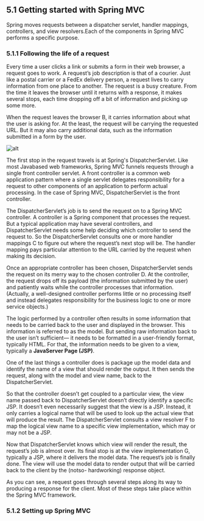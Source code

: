 ## 5.1 Getting started with Spring MVC

Spring moves requests between a dispatcher servlet, handler mappings, controllers, and view resolvers.Each of the components in Spring MVC performs
a specific purpose.

### 5.1.1 Following the life of a request

Every time a user clicks a link or submits a form in their web browser, a request goes to work. A request’s job description is that of a courier. Just like a postal carrier or a FedEx delivery person, a request lives to carry information from one place to another. The request is a busy creature. From the time it leaves the browser until it returns with a response, it makes several stops, each time dropping off a bit of information and picking up some more.

When the request leaves the browser B, it carries information about what the user is asking for. At the least, the request will be carrying the requested URL. But it may also carry additional data, such as the information submitted in a form by the user.

![alt](http://apprize.info/javascript/spring_1/spring_1.files/image065.jpg)

The first stop in the request travels is at Spring's DispatcherServlet. Like most Javabased web frameworks, Spring MVC funnels requests through a single front controller servlet. A front controller is a common web application pattern where a single servlet delegates responsibility for a request to other components of an application to perform actual processing. In the case of Spring MVC, DispatcherServlet is the front controller.

The DispatcherServlet’s job is to send the request on to a Spring MVC controller. A controller is a Spring component that processes the request. But a typical application may have several controllers, and DispatcherServlet needs some help deciding which controller to send the request to. So the DispatcherServlet consults one or more handler mappings C to figure out where the request’s next stop will be. The handler mapping pays particular attention to the URL carried by the request when making its decision.

Once an appropriate controller has been chosen, DispatcherServlet sends the request on its merry way to the chosen controller D. At the controller, the request drops off its payload (the information submitted by the user) and patiently waits while the controller processes that information. (Actually, a well-designed controller performs little or no processing itself and instead delegates responsibility for the business logic to one or more service objects.)

The logic performed by a controller often results in some information that needs to be carried back to the user and displayed in the browser. This information is referred to as the model. But sending raw information back to the user isn’t sufficient— it needs to be formatted in a user-friendly format, typically HTML. For that, the information needs to be given to a view, typically a __JavaServer Page (JSP)__.

One of the last things a controller does is package up the model data and identify the name of a view that should render the output. It then sends the request, along with the model and view name, back to the DispatcherServlet.

So that the controller doesn’t get coupled to a particular view, the view name passed back to DispatcherServlet doesn’t directly identify a specific JSP. It doesn’t even necessarily suggest that the view is a JSP. Instead, it only carries a logical name that will be used to look up the actual view that will produce the result. The DispatcherServlet consults a view resolver F to map the logical view name to a specific view implementation, which may or may not be a JSP.

Now that DispatcherServlet knows which view will render the result, the request’s job is almost over. Its final stop is at the view implementation G, typically a JSP, where it delivers the model data. The request’s job is finally done. The view will use the model data to render output that will be carried back to the client by the (notso- hardworking) response object.

As you can see, a request goes through several steps along its way to producing a response for the client. Most of these steps take place within the Spring MVC framework.

### 5.1.2 Setting up Spring MVC
